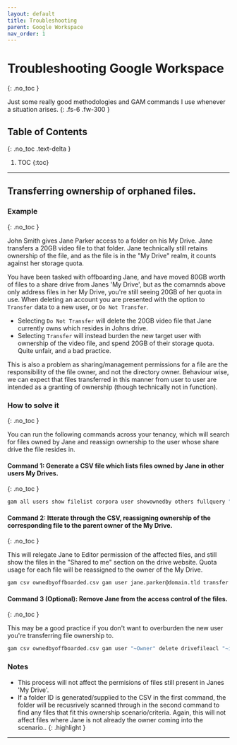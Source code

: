 ```yaml
---
layout: default
title: Troubleshooting
parent: Google Workspace
nav_order: 1
---
```


# Troubleshooting Google Workspace
{: .no_toc }

Just some really good methodologies and GAM commands I use whenever a situation arises.
{: .fs-6 .fw-300 }

## Table of Contents
{: .no_toc .text-delta }

1. TOC
{:toc}

---

## Transferring ownership of orphaned files.

### Example
{: .no_toc }

John Smith gives Jane Parker access to a folder on his My Drive. Jane transfers a 20GB video file to that folder. Jane technically still retains ownership of the file, and as the file is in the "My Drive" realm, it counts against her storage quota.

You have been tasked with offboarding Jane, and have moved 80GB worth of files to a share drive from Janes 'My Drive', but as the comamnds above only address files in her My Drive, you're still seeing 20GB of her quota in use. When deleting an account you are presented with the option to `Transfer` data to a new user, or `Do Not Transfer`. 

- Selecting `Do Not Transfer` will delete the 20GB video file that Jane currently owns which resides in Johns drive.
- Selecting `Transfer` will instead burden the new target user with ownership of the video file, and spend 20GB of their storage quota. Quite unfair, and a bad practice.

This is also a problem as sharing/management permissions for a file are the responsibility of the file owner, and not the directory owner. Behaviour wise, we can expect that files transferred in this manner from user to user are intended as a granting of ownership (though technically not in function).

### How to solve it
{: .no_toc }

You can run the following commands across your tenancy, which will search for files owned by Jane and reassign ownership to the user whose share drive the file resides in.

#### Command 1: Generate a CSV file which lists files owned by Jane in other users My Drives.
{: .no_toc }

```sh
gam all users show filelist corpora user showownedby others fullquery "'jane.parker@domain.tld' in owners" name id owners > ownedbyoffboarded.csv
```

#### Command 2: Itterate through the CSV, reassigning ownership of the corresponding file to the parent owner of the My Drive. 
{: .no_toc }

This will relegate Jane to Editor permission of the affected files, and still show the files in the "Shared to me" section on the drive website. Quota usage for each file will be reassigned to the owner of the My Drive.

```sh
gam csv ownedbyoffboarded.csv gam user jane.parker@domain.tld transfer ownership "~id" "~Owner"
```

#### Command 3 (Optional): Remove Jane from the access control of the files.
{: .no_toc }

This may be a good practice if you don't want to overburden the new user you're transferring file ownership to.

```sh
gam csv ownedbyoffboarded.csv gam user "~Owner" delete drivefileacl "~id" jane.parker@domain.tld
```

### Notes
- This process will not affect the permisions of files still present in Janes 'My Drive'.
- If a folder ID is generated/supplied to the CSV in the first command, the folder will be recusrively scanned through in the second command to find any files that fit this ownership scenario/criteria. Again, this will not affect files where Jane is not already the owner coming into the scenario..
{: .highlight }

---

